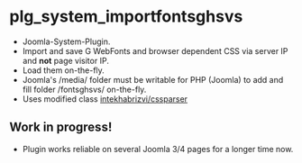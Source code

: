# plg_system_importfontsghsvs

- Joomla-System-Plugin.
- Import and save G WebFonts and browser dependent CSS via server IP and **not** page visitor IP.
- Load them on-the-fly.
- Joomla's /media/ folder must be writable for PHP (Joomla) to add and fill folder /fontsghsvs/ on-the-fly.
- Uses modified class [intekhabrizvi/cssparser](https://github.com/intekhabrizvi/cssparser)

## Work in progress!

- Plugin works reliable on several Joomla 3/4 pages for a longer time now.
